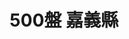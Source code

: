---
title: "500盤 嘉義縣"
description: "收錄嘉義縣500盤美食，帶你發現台灣在地美味。"
keywords:
  - 台灣美食
  - 嘉義縣美食
  - 美食精選
  - 500盤
custom_css: "/css/events/dishes500/dishes.css"
type: "dishes500"
layout: "filter"
datePublished: "2025-06-21"
dateModified: "2025-06-21"
year: "y2024"
city: "嘉義縣"
---
